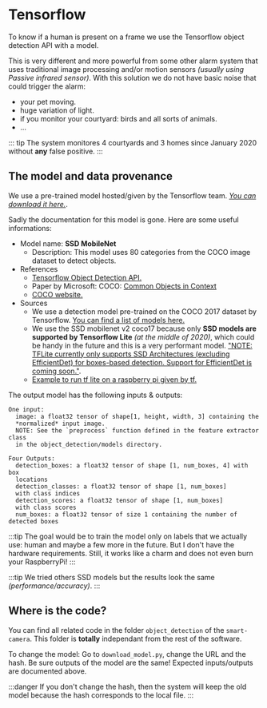 # Tensorflow
To know if a human is present on a frame we use the Tensorflow object detection API with a model.


This is very different and more powerful from some other alarm system that uses traditional image processing and/or motion sensors *(usually using Passive infrared sensor)*. With this solution we do not have basic noise that could trigger the alarm:
- your pet moving.
- huge variation of light.
- if you monitor your courtyard: birds and all sorts of animals.
- ...

::: tip
The system monitores 4 courtyards and 3 homes since January 2020 without **any** false positive.
:::

## The model and data provenance
We use a pre-trained model hosted/given by the Tensorflow team. *[You can download it here.](http://storage.googleapis.com/download.tensorflow.org/models/tflite/coco_ssd_mobilenet_v1_1.0_quant_2018_06_29.zip)*.

Sadly the documentation for this model is gone. Here are some useful informations:

- Model name: **SSD MobileNet**
  - Description: This model uses 80 categories from the COCO image dataset to detect objects.
- References
    - [Tensorflow Object Detection API.](https://github.com/tensorflow/models/tree/master/research/object_detection)
    - Paper by Microsoft: COCO: [Common Objects in Context](https://arxiv.org/abs/1405.0312)    
    - [COCO website.](http://cocodataset.org/#home)
- Sources
    - We use a detection model pre-trained on the COCO 2017 dataset by Tensorflow. [You can find a list of models here.](https://github.com/tensorflow/models/blob/master/research/object_detection/g3doc/tf2_detection_zoo.md)
    - We use the SSD mobilenet v2 coco17 because only **SSD models are supported by Tensorflow Lite** *(at the middle of 2020)*, which could be handy in the future and this is a very performant model. ["NOTE: TFLite currently only supports SSD Architectures (excluding EfficientDet) for boxes-based detection. Support for EfficientDet is coming soon."](https://github.com/tensorflow/models/blob/master/research/object_detection/g3doc/running_on_mobile_tf2.md).
    - [Example to run tf lite on a raspberry pi given by tf.](https://github.com/tensorflow/examples/tree/master/lite/examples/object_detection/raspberry_pi)

The output model has the following inputs & outputs:
```
One input:
  image: a float32 tensor of shape[1, height, width, 3] containing the
  *normalized* input image.
  NOTE: See the `preprocess` function defined in the feature extractor class
  in the object_detection/models directory.

Four Outputs:
  detection_boxes: a float32 tensor of shape [1, num_boxes, 4] with box
  locations
  detection_classes: a float32 tensor of shape [1, num_boxes]
  with class indices
  detection_scores: a float32 tensor of shape [1, num_boxes]
  with class scores
  num_boxes: a float32 tensor of size 1 containing the number of detected boxes
```

:::tip
The goal would be to train the model only on labels that we actually use: human and maybe a few more in the future. But I don't have the hardware requirements. Still, it works like a charm and does not even burn your RaspberryPi!
:::

:::tip
We tried others SSD models but the results look the same *(performance/accuracy)*.
:::

## Where is the code?
You can find all related code in the folder `object_detection` of the `smart-camera`. This folder is **totally** independant from the rest of the software.


To change the model:
Go to `download_model.py`, change the URL and the hash. Be sure outputs of the model are the same! Expected inputs/outputs are documented above.

:::danger
If you don't change the hash, then the system will keep the old model because the hash corresponds to the local file.
:::
